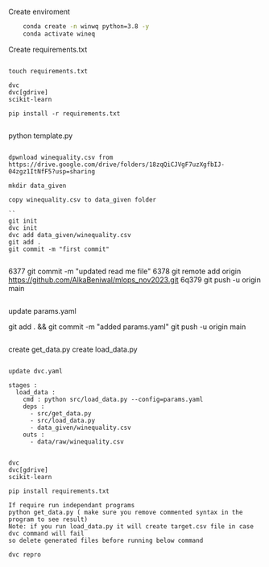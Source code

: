 Create enviroment


```bash
    conda create -n winwq python=3.8 -y
    conda activate wineq

```


Create requirements.txt

```

touch requirements.txt

dvc
dvc[gdrive]
scikit-learn

pip install -r requirements.txt


```
python template.py

```

dpwnload winequality.csv from 
https://drive.google.com/drive/folders/18zqQiCJVgF7uzXgfbIJ-04zgz1ItNfF5?usp=sharing 

mkdir data_given

copy winequality.csv to data_given folder

``
git init
dvc init
dvc add data_given/winequality.csv
git add .
git commit -m "first commit"

```

```

```
 6377  git commit -m "updated read me file"
 6378  git remote add origin https://github.com/AlkaBeniwal/mlops_nov2023.git
 6q379  git push -u origin main


 ```

 ```
 update params.yaml

 git add . && git commit -m "added params.yaml"
 git push -u origin main
 ```

 ```
create get_data.py
create load_data.py

```

update dvc.yaml

stages :
  load_data :
    cmd : python src/load_data.py --config=params.yaml
    deps :
      - src/get_data.py
      - src/load_data.py
      - data_given/winequality.csv
    outs :
      - data/raw/winequality.csv


dvc
dvc[gdrive]
scikit-learn

```


```
pip install requirements.txt
```

```
If require run independant programs
python get_data.py ( make sure you remove commented syntax in the program to see result)
Note: if you run load_data.py it will create target.csv file in case dvc command will fail
so delete generated files before running below command

dvc repro
```


